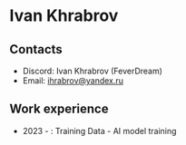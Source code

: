 # Ivan Khrabrov
## Contacts
* Discord: Ivan Khrabrov (FeverDream)
* Email: ihrabrov@yandex.ru
## Work experience
+ 2023 - : Training Data - AI model training
